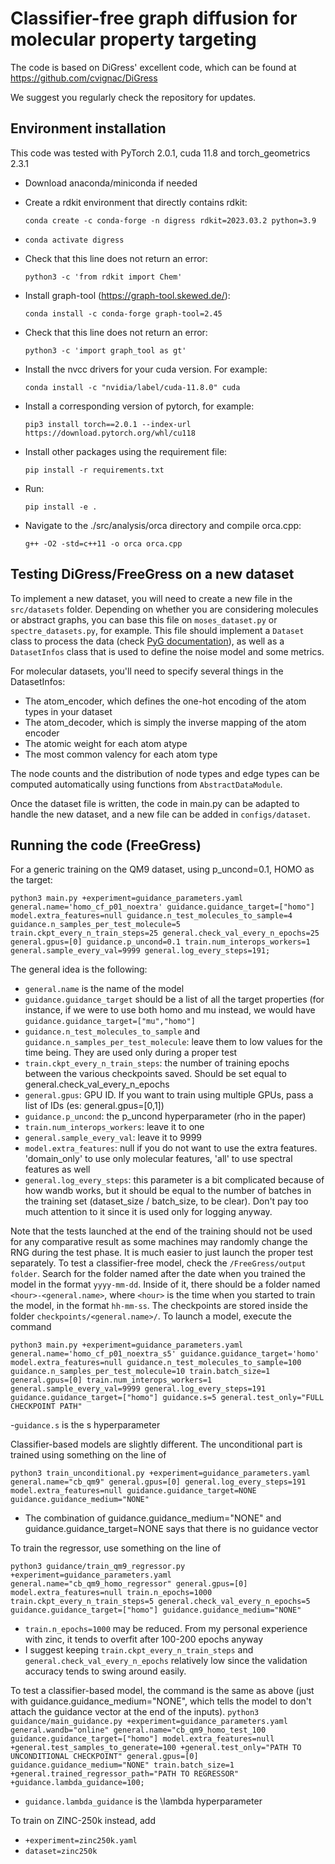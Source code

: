 # Classifier-free graph diffusion for molecular property targeting

The code is based on DiGress' excellent code, which can be found at 
https://github.com/cvignac/DiGress

We suggest you regularly check the repository for updates.

## Environment installation
This code was tested with PyTorch 2.0.1, cuda 11.8 and torch_geometrics 2.3.1

  - Download anaconda/miniconda if needed
  - Create a rdkit environment that directly contains rdkit:
    
    ```conda create -c conda-forge -n digress rdkit=2023.03.2 python=3.9```
  - `conda activate digress`
  - Check that this line does not return an error:
    
    ``` python3 -c 'from rdkit import Chem' ```
  - Install graph-tool (https://graph-tool.skewed.de/): 
    
    ```conda install -c conda-forge graph-tool=2.45```
  - Check that this line does not return an error:
    
    ```python3 -c 'import graph_tool as gt' ```
  - Install the nvcc drivers for your cuda version. For example:
    
    ```conda install -c "nvidia/label/cuda-11.8.0" cuda```
  - Install a corresponding version of pytorch, for example: 
    
    ```pip3 install torch==2.0.1 --index-url https://download.pytorch.org/whl/cu118```
  - Install other packages using the requirement file: 
    
    ```pip install -r requirements.txt```

  - Run:
    
    ```pip install -e .```

  - Navigate to the ./src/analysis/orca directory and compile orca.cpp: 
    
     ```g++ -O2 -std=c++11 -o orca orca.cpp```


## Testing DiGress/FreeGress on a new dataset

To implement a new dataset, you will need to create a new file in the `src/datasets` folder. Depending on whether you are considering
molecules or abstract graphs, you can base this file on `moses_dataset.py` or `spectre_datasets.py`, for example. 
This file should implement a `Dataset` class to process the data (check [PyG documentation](https://pytorch-geometric.readthedocs.io/en/latest/tutorial/create_dataset.html)), 
as well as a `DatasetInfos` class that is used to define the noise model and some metrics.

For molecular datasets, you'll need to specify several things in the DatasetInfos:
  - The atom_encoder, which defines the one-hot encoding of the atom types in your dataset
  - The atom_decoder, which is simply the inverse mapping of the atom encoder
  - The atomic weight for each atom atype
  - The most common valency for each atom type

The node counts and the distribution of node types and edge types can be computed automatically using functions from `AbstractDataModule`.

Once the dataset file is written, the code in main.py can be adapted to handle the new dataset, and a new file can be added in `configs/dataset`.


## Running the code (FreeGress)
For a generic training on the QM9 dataset, using p_uncond=0.1, HOMO as the target:

```python3 main.py +experiment=guidance_parameters.yaml general.name='homo_cf_p01_noextra' guidance.guidance_target=["homo"] model.extra_features=null guidance.n_test_molecules_to_sample=4 guidance.n_samples_per_test_molecule=5 train.ckpt_every_n_train_steps=25 general.check_val_every_n_epochs=25 general.gpus=[0] guidance.p_uncond=0.1 train.num_interops_workers=1 general.sample_every_val=9999 general.log_every_steps=191;```

The general idea is the following:
 - ```general.name``` is the name of the model
 - ```guidance.guidance_target``` should be a list of all the target properties (for instance, if we were to use both homo and mu instead, we would have ```guidance.guidance_target=["mu","homo"]```
 - ```guidance.n_test_molecules_to_sample``` and ```guidance.n_samples_per_test_molecule```: leave them to low values for the time being. They are used only during a proper test
 - ```train.ckpt_every_n_train_steps```: the number of training epochs between the various checkpoints saved. Should be set equal to general.check_val_every_n_epochs
 - ```general.gpus```: GPU ID. If you want to train using multiple GPUs, pass a list of IDs (es: general.gpus=[0,1])
 - ```guidance.p_uncond```: the p_uncond hyperparameter (rho in the paper)
 - ```train.num_interops_workers```: leave it to one
 - ```general.sample_every_val```: leave it to 9999
 - ```model.extra_features```: null if you do not want to use the extra features. 'domain_only' to use only molecular features, 'all' to use spectral features as well
 - ```general.log_every_steps```: this parameter is a bit complicated because of how wandb works, but it should be equal to the number of batches in the training set (dataset_size / batch_size, to be clear). Don't pay too much attention to it since it is used only for logging anyway.

Note that the tests launched at the end of the training should not be used for any comparative result as some machines may randomly change the RNG during the test phase. It is much easier to just launch the proper test separately. To test a classifier-free model, check the ```/FreeGress/output folder```. Search for the folder named after the date when you trained the model in the format ```yyyy-mm-dd```. Inside of it, there should be a folder named ```<hour>-<general.name>```, where ```<hour>``` is the time when you started to train the model, in the format ```hh-mm-ss```. The checkpoints are stored inside the folder ```checkpoints/<general.name>/```. To launch a model, execute the command

```python3 main.py +experiment=guidance_parameters.yaml general.name='homo_cf_p01_noextra_s5' guidance.guidance_target='homo' model.extra_features=null guidance.n_test_molecules_to_sample=100 guidance.n_samples_per_test_molecule=10 train.batch_size=1 general.gpus=[0] train.num_interops_workers=1 general.sample_every_val=9999 general.log_every_steps=191 guidance.guidance_target=["homo"] guidance.s=5 general.test_only="FULL CHECKPOINT PATH"```

 -```guidance.s``` is the s hyperparameter

Classifier-based models are slightly different. The unconditional part is trained using something on the line of

```python3 train_unconditional.py +experiment=guidance_parameters.yaml general.name="cb_qm9" general.gpus=[0] general.log_every_steps=191 model.extra_features=null guidance.guidance_target=NONE  guidance.guidance_medium="NONE"```

 - The combination of guidance.guidance_medium="NONE" and guidance.guidance_target=NONE says that there is no guidance vector

To train the regressor, use something on the line of 

```python3 guidance/train_qm9_regressor.py +experiment=guidance_parameters.yaml general.name="cb_qm9_homo_regressor" general.gpus=[0] model.extra_features=null train.n_epochs=1000 train.ckpt_every_n_train_steps=5 general.check_val_every_n_epochs=5 guidance.guidance_target=["homo"] guidance.guidance_medium="NONE"```

 - ```train.n_epochs=1000``` may be reduced. From my personal experience with zinc, it tends to overfit after 100-200 epochs anyway
 - I suggest keeping ```train.ckpt_every_n_train_steps``` and ```general.check_val_every_n_epochs``` relatively low since the validation accuracy tends to swing around easily.

To test a classifier-based model, the command is the same as above (just with guidance.guidance_medium="NONE", which tells the model to don't attach the guidance vector at the end of the inputs).
```python3 guidance/main_guidance.py +experiment=guidance_parameters.yaml general.wandb="online" general.name="cb_qm9_homo_test_100 guidance.guidance_target=["homo"] model.extra_features=null  +general.test_samples_to_generate=100 +general.test_only="PATH TO UNCONDITIONAL CHECKPOINT" general.gpus=[0] guidance.guidance_medium="NONE" train.batch_size=1 +general.trained_regressor_path="PATH TO REGRESSOR" +guidance.lambda_guidance=100;```

 - ```guidance.lambda_guidance``` is the \lambda hyperparameter

To train on ZINC-250k instead, add
 - ```+experiment=zinc250k.yaml```
 - ```dataset=zinc250k```
